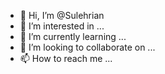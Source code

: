 - 👋 Hi, I’m @Sulehrian
- 👀 I’m interested in ...
- 🌱 I’m currently learning ...
- 💞️ I’m looking to collaborate on ...
- 📫 How to reach me ...

<!---
Sulehrian/Sulehrian is a ✨ special ✨ repository because its `README.md` (this file) appears on your GitHub profile.
You can click the Preview link to take a look at your changes.
--->
